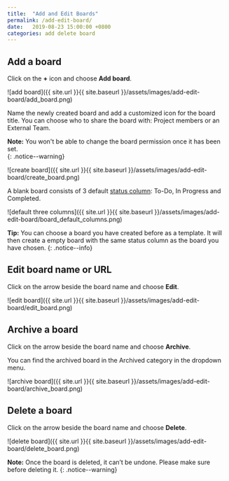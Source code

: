 ```yaml
---
title:  "Add and Edit Boards"
permalink: /add-edit-board/
date:   2019-08-23 15:00:00 +0800
categories: add delete board
---
```

## Add a board

Click on the **+** icon and choose **Add board**.

![add board]({{ site.url }}{{ site.baseurl }}/assets/images/add-edit-board/add_board.png)

Name the newly created board and add a customized icon for the board title. You can choose who to share the board with: Project members or an External Team.

**Note:** You won't be able to change the board permission once it has been set.  
{: .notice--warning}

![create board]({{ site.url }}{{ site.baseurl }}/assets/images/add-edit-board/create_board.png)

A blank board consists of 3 default [status column](/guide/status-column/): To-Do, In Progress and Completed. 

![default three columns]({{ site.url }}{{ site.baseurl }}/assets/images/add-edit-board/board_default_columns.png)

**Tip:** You can choose a board you have created before as a template. It will then create a empty board with the same status column as the board you have chosen. 
{: .notice--info}

## Edit board name or URL 

Click on the arrow beside the board name and choose **Edit**.

![edit board]({{ site.url }}{{ site.baseurl }}/assets/images/add-edit-board/edit_board.png)


## Archive a board 

Click on the arrow beside the board name and choose **Archive**. 

You can find the archived board in the Archived category in the dropdown menu. 

![archive board]({{ site.url }}{{ site.baseurl }}/assets/images/add-edit-board/archive_board.png)

## Delete a board 

Click on the arrow beside the board name and choose **Delete**. 

![delete board]({{ site.url }}{{ site.baseurl }}/assets/images/add-edit-board/delete_board.png)

**Note:** Once the board is deleted, it can’t be undone. Please make sure before deleting it. 
{: .notice--warning}